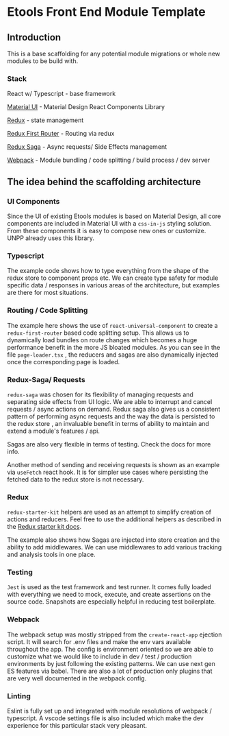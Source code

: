 # Etools Front End Module Template

## Introduction

This is a base scaffolding for any potential module migrations or whole new modules to be build with.

### Stack
React w/ Typescript -  base framework

[Material UI](https://github.com/mui-org/material-ui) - Material Design React Components Library

[Redux](https://redux.js.org/) - state management

[Redux First Router](https://github.com/faceyspacey/redux-first-router) -  Routing via redux

[Redux Saga](https://redux-saga.js.org/) - Async requests/ Side Effects management

[Webpack](https://webpack.js.org/) - Module bundling / code splitting / build process / dev server


## The idea behind the scaffolding architecture

### UI Components
Since the UI of existing Etools modules is based on Material Design, all core components are included in Material UI with
a `css-in-js` styling solution. From these components it is easy to compose new ones or customize.
UNPP already uses this library.

### Typescript
The example code shows how to type everything from the shape of the redux store to component props etc. We can create type safety for module specific data / responses in various areas of the architecture, but examples are there for most situations.

### Routing / Code Splitting

The example here shows the use of `react-universal-component` to create a `redux-first-router` based code splitting setup.
This allows us to dynamically load bundles on route changes which becomes a huge performance benefit in the more JS bloated modules. As you can see in the file `page-loader.tsx` , the reducers and sagas are also dynamically injected once the corresponding page is loaded.

### Redux-Saga/ Requests

`redux-saga` was chosen for its flexibility of managing requests and separating side effects from UI logic. We are able to interrupt and cancel requests / async actions on demand. Redux saga also gives us a consistent pattern of performing async requests and the way the data is persisted to the redux store , an invaluable benefit in terms of ability to maintain and extend a module's features / api.

Sagas are also very flexible in terms of testing. Check the docs for more info.

Another method of sending and receiving requests is shown as an example via `useFetch` react hook. It is for simpler use cases where persisting the fetched data to the redux store is not necessary.

### Redux

`redux-starter-kit` helpers are used as an attempt to simplify creation of actions and reducers. Feel free to use the additional helpers as described in the [Redux starter kit docs](https://redux-starter-kit.js.org/).

The example also shows how Sagas are injected into store creation and the ability to add middlewares. We can use middlewares to add various tracking and analysis tools in one place.

### Testing

`Jest` is used as the test framework and test runner. It comes fully loaded with everything we need to mock, execute, and create assertions on the source code. Snapshots are especially helpful in reducing test boilerplate.

### Webpack

The webpack setup was mostly stripped from the `create-react-app` ejection script. It will search for .env files and make the env vars available throughout the app. The config is environment oriented so we are able to customize what we would like to include in dev / test / production environments by just following the existing patterns.
We can use next gen ES features via babel. There are also a lot of production only plugins that are very well documented in the webpack config.

### Linting

Eslint is fully set up and integrated with module resolutions of webpack / typescript. A vscode settings file is also included which make the dev experience for this particular stack very pleasant.




